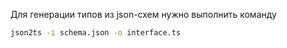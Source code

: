 Для генерации типов из json-схем нужно выполнить команду

```cmd
json2ts -i schema.json -o interface.ts
```
